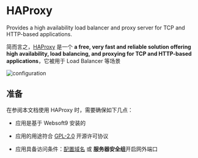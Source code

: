 # HAProxy

Provides a high availability load balancer and proxy server for TCP and HTTP-based applications.

简而言之，[HAProxy](http://www.haproxy.org/) 是一个 **a free, very fast and reliable solution offering high availability, load balancing, and proxying for TCP and HTTP-based applications**，它被用于 Load Balancer  等场景


![configuration](https://libs.websoft9.com/Websoft9/DocsPicture/zh/haproxy/HAProxy-configuration.png)


## 准备

在参阅本文档使用 HAProxy 时，需要确保如下几点：

- 应用是基于 Websoft9 安装的

- 应用的用途符合 [GPL-2.0](https://opensource.org/licenses/GPL-2.0) 开源许可协议

- 应用具备访问条件：[配置域名](./guide/appsetdomain) 或 **服务器安全组**开启网外端口